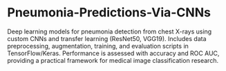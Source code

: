 # Pneumonia-Predictions-Via-CNNs
Deep learning models for pneumonia detection from chest X-rays using custom CNNs and transfer learning (ResNet50, VGG19). Includes data preprocessing, augmentation, training, and evaluation scripts in TensorFlow/Keras. Performance is assessed with accuracy and ROC AUC, providing a practical framework for medical image classification research.
